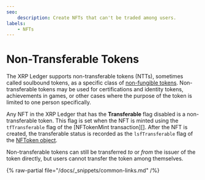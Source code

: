 ```yaml
---
seo:
    description: Create NFTs that can't be traded among users.
labels:
    - NFTs
---
```

# Non-Transferable Tokens

The XRP Ledger supports non-transferable tokens (NTTs), sometimes called soulbound tokens, as a specific class of [non-fungible tokens](./index.md). Non-transferable tokens may be used for certifications and identity tokens, achievements in games, or other cases where the purpose of the token is limited to one person specifically.

Any NFT in the XRP Ledger that has the **Transferable** flag disabled is a non-transferable token. This flag is set when the NFT is minted using the `tfTransferable` flag of the [NFTokenMint transaction][]. After the NFT is created, the transferable status is recorded as the `lsfTransferable` flag of the [NFToken object](/docs/references/protocol/data-types/nftoken/).

Non-transferable tokens can still be transferred _to_ or _from_ the issuer of the token directly, but users cannot transfer the token among themselves.

{% raw-partial file="/docs/_snippets/common-links.md" /%}
